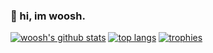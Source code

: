 ### 👋 hi, im woosh.

[![woosh's github stats](https://github-readme-stats.vercel.app/api?username=LetMeWoosh&show_icons=true&theme=nord)](https://github.com/LetMeWoosh)
[![top langs](https://github-readme-stats.vercel.app/api/top-langs/?username=LetMeWoosh&theme=nord)](https://github.com/LetMeWoosh)
[![trophies](https://github-profile-trophy.vercel.app/?username=LetMeWoosh&theme=nord&margin-w=15&margin-h=1&column=6)](https://github.com/LetMeWoosh)
